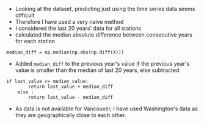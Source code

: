- Looking at the dataset, predicting just using the time series data seems difficult
- Therefore I have used a very naive method
- I considered the last 20 years' data for all stations
- calculated the median absolute difference between consecutive years for each station
```
median_diff = np.median(np.abs(np.diff(X)))
```
- Added `median_diff` to the previous year's value if the previous year's value is smaller than the median of last 20 years, else subtracted 
```
if last_value <= median_value:
        return last_value + median_diff
    else :
        return last_value - median_diff
```
- As data is not available for Vancouver, I have used Washington's data as they are geographically close to each other.

